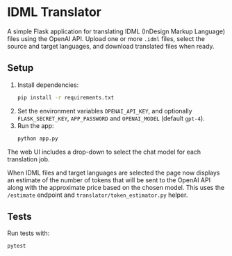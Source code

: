 # IDML Translator

A simple Flask application for translating IDML (InDesign Markup Language) files using the OpenAI API. Upload one or more `.idml` files, select the source and target languages, and download translated files when ready.

## Setup

1. Install dependencies:
   ```bash
   pip install -r requirements.txt
   ```
2. Set the environment variables `OPENAI_API_KEY`, and optionally `FLASK_SECRET_KEY`, `APP_PASSWORD` and `OPENAI_MODEL` (default `gpt-4`).
3. Run the app:
   ```bash
   python app.py
   ```

The web UI includes a drop-down to select the chat model for each translation job.

When IDML files and target languages are selected the page now displays an
estimate of the number of tokens that will be sent to the OpenAI API along with
the approximate price based on the chosen model.  This uses the ``/estimate``
endpoint and ``translator/token_estimator.py`` helper.

## Tests

Run tests with:
```bash
pytest
```
